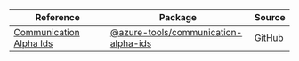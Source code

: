 | Reference | Package | Source |
|---|---|---|
|[Communication Alpha Ids](communication-alpha-ids-readme.md)|[@azure-tools/communication-alpha-ids](https://www.npmjs.com/package/@azure-tools/communication-alpha-ids)|[GitHub](https://github.com/Azure/azure-sdk-for-js/blob/main/sdk/communication/communication-alpha-ids)|
